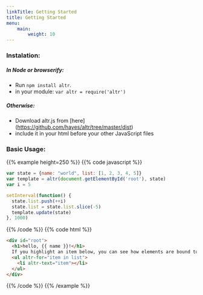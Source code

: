 ```yaml
---
linkTitle: Getting Started
title: Getting Started
menu:
    main:
        weight: 10
---
```


### Instalation:
##### In Node or browserify:
  * Run `npm install altr`.
  * in your module: `var altr = require('altr')`

##### Otherwise:
  * Download altr.js from [here]
  (https://github.com/hayes/altr/tree/master/dist)
  * include it in your html before your other JavaScript files

### Basic Usage:
{{% example height=250 %}}
{{% code javascript %}}
```javascript
var state = {name: "world", list: [1, 2, 3, 4, 5]}
var template = altr(document.getElementById('root'), state)
var i = 5

setInterval(function() {
  state.list.push(++i)
  state.list = state.list.slice(-5)
  template.update(state)
}, 1000)
```

{{% /code %}}
{{% code html %}}
```html
<div id="root">
  <h1>hello, {{ name }}!</h1>
  If you highlight an item below, you can see how elements are bound to data.
  <ul altr-for="item in list">
    <li altr-text="item"></li>
  </ul>
</div>
```
{{% /code %}}
{{% /example %}}
